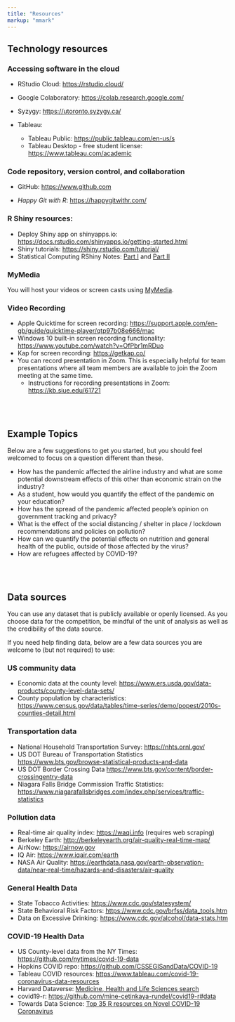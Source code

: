 ```yaml
---
title: "Resources"
markup: "mmark"
---
```


## Technology resources

### Accessing software in the cloud

- RStudio Cloud: https://rstudio.cloud/ 

- Google Colaboratory: https://colab.research.google.com/

- Syzygy: https://utoronto.syzygy.ca/

- Tableau: 
  - Tableau Public: https://public.tableau.com/en-us/s 
  - Tableau Desktop - free student license: https://www.tableau.com/academic

### Code repository, version control, and collaboration 


- GitHub: https://www.github.com

- *Happy Git with R*: https://happygitwithr.com/ 

### R Shiny resources: 

- Deploy Shiny app on shinyapps.io: https://docs.rstudio.com/shinyapps.io/getting-started.html
- Shiny tutorials: https://shiny.rstudio.com/tutorial/
- Statistical Computing RShiny Notes: [Part I](https://shawnsanto.com/files/sta323/slides/lec-9a-shiny1.html#1) and [Part II](https://shawnsanto.com/files/sta323/slides/lec-9b-shiny2.html#1)

### MyMedia

You will host your videos or screen casts using [MyMedia](https://mymedia.library.utoronto.ca/login). 


### Video Recording 

- Apple Quicktime for screen recording:  https://support.apple.com/en-gb/guide/quicktime-player/qtp97b08e666/mac
- Windows 10 built-in screen recording functionality: https://www.youtube.com/watch?v=OfPbr1mRDuo
- Kap for screen recording: https://getkap.co/
- You can record presentation in Zoom. This is especially helpful for team presentations where all team members are available to join the Zoom meeting at the same time. 
    - Instructions for recording presentations in Zoom: https://kb.siue.edu/61721

<br><br>

## Example Topics

Below are a few suggestions to get you started, but you should feel welcomed to focus on a question different than these.

- How has the pandemic affected the airline industry and what are some potential downstream effects of this other than economic strain on the industry?
- As a student, how would you quantify the effect of the pandemic on your education?
- How has the spread of the pandemic affected people’s opinion on government tracking and privacy?
- What is the effect of the social distancing / shelter in place / lockdown recommendations and policies on pollution?
- How can we quantify the potential effects on nutrition and general health of the public, outside of those affected by the virus?
- How are refugees affected by COVID-19?

<br><br>

## Data sources

You can use any dataset that is publicly available or openly licensed. As you choose data for the competition, be mindful of the unit of analysis as well as the credibility of the data source. 

If you need help finding data, below are a few data sources you are welcome to (but not required) to use: 

### US community data
- Economic data at the county level:
https://www.ers.usda.gov/data-products/county-level-data-sets/
- County population by characteristics:
https://www.census.gov/data/tables/time-series/demo/popest/2010s-counties-detail.html 

### Transportation data

- National Household Transportation Survey: https://nhts.ornl.gov/ 
- US DOT Bureau of Transportation Statistics https://www.bts.gov/browse-statistical-products-and-data
- US DOT Border Crossing Data https://www.bts.gov/content/border-crossingentry-data
- Niagara Falls Bridge Commission Traffic Statistics:  https://www.niagarafallsbridges.com/index.php/services/traffic-statistics

### Pollution data

- Real-time air quality index: https://waqi.info (requires web scraping)
- Berkeley Earth: http://berkeleyearth.org/air-quality-real-time-map/ 
- AirNow: https://airnow.gov
- IQ Air: https://www.iqair.com/earth
- NASA Air Quality: https://earthdata.nasa.gov/earth-observation-data/near-real-time/hazards-and-disasters/air-quality

### General Health Data 

- State Tobacco Activities: https://www.cdc.gov/statesystem/
- State Behavioral Risk Factors: https://www.cdc.gov/brfss/data_tools.htm 
- Data on Excessive Drinking: https://www.cdc.gov/alcohol/data-stats.htm

### COVID-19 Health Data

- US County-level data from the NY Times: https://github.com/nytimes/covid-19-data
- Hopkins COVID repo:  https://github.com/CSSEGISandData/COVID-19
- Tableau COVID resources: https://www.tableau.com/covid-19-coronavirus-data-resources
- Harvard Dataverse: [Medicine, Health and Life Sciences search](https://dataverse.harvard.edu/dataverse/harvard?q=&fq0=subject_ss%3A%22Medicine,%20Health%20and%20Life%20Sciences%22&types=dataverses%3Adatasets&sort=dateSort&order=desc)
- covid19-r: https://github.com/mine-cetinkaya-rundel/covid19-r#data
- Towards Data Science: [Top 35 R resources on Novel COVID-19 Coronavirus](https://towardsdatascience.com/top-5-r-resources-on-covid-19-coronavirus-1d4c8df6d85f)

